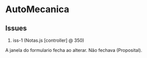# AutoMecanica
## Issues

1. iss-1  (Notas.js [controller] @ 350)

A janela do formulario fecha ao alterar. Não fechava (Proposital).